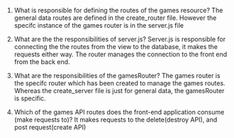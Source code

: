 1. What is responsible for defining the routes of the games resource?
The general data routes are defined in the create_router file. However the specifc instance of the games router is in the server.js file


2. What are the the responsibilities of server.js?
Server.js is responsible for connecting the the routes from the view to the database, it makes the requests either way. The router manages the connection to the front end from the back end.



3. What are the responsibilities of the gamesRouter?
The games router is the specifc router which has been created to manage the games routes. Whereas the create_server file is just for general data, the gamesRouter is specific.



4. Which of the games API routes does the front-end application consume (make requests to)?
It makes requests to the delete(destroy API), and post request(create API)
